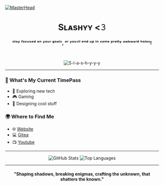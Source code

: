 [![MasterHead](https://i.pinimg.com/originals/b0/73/d8/b073d8b052bf7e77de75ef00aa022b62.jpg)](https://www.youtube.com/@slashieee)
<h1 align="center">Sʟᴀsʜʏʏ <𝟹</h1>
<h3 align="center">ˢᵗᵃʸ ᶠᵒᶜᵘˢᵉᵈ ᵒⁿ ʸᵒᵘʳ ᵍᵒᵃˡˢ, ᵒʳ ʸᵒᵘ'ˡˡ ᵉⁿᵈ ᵘᵖ ⁱⁿ ˢᵒᵐᵉ ᵖʳᵉᵗᵗʸ ᵃʷᵏʷᵃʳᵈ ʰᵒˡᵉˢ!</h3>
<br>
<p align="center"> 
  <img src="https://komarev.com/ghpvc/?username=S-l-a-s-h-y-y-y&label=Profile%20views&color=0e75b6&style=flat" alt="S-l-a-s-h-y-y-y" /> 
</p>

---

### 🌌 What's My Current TimePass
- 🔭 Exploring new tech
- 🎮 Gaming
- 🎨 Designing cool stuff

### 🌍 Where to Find Me
- 🌐 [Website](https://jrtechs.me/)
- 💻 [Gitea](https://git.jrtechs.net/jrtechs)
- 📺 [Youtube](https://www.youtube.com/c/JrtechsNet)

---

<p align="center">
  <img src="https://github-readme-stats.vercel.app/api?username=S-l-a-s-h-y-y-y&show_icons=true&theme=dark&count_private=true" alt="GitHub Stats" />
  <img src="https://github-readme-stats.vercel.app/api/top-langs/?username=S-l-a-s-h-y-y-y&layout=compact&theme=dark" alt="Top Languages" />
</p>

---

<h4 align="center">"Shaping shadows, breaking enigmas, crafting the unknown, that shatters the known."</h4>
